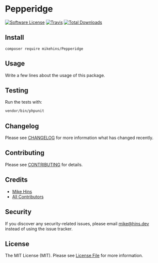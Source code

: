 # Pepperidge

[![Software License](https://img.shields.io/badge/license-MIT-brightgreen.svg?style=flat-square)](LICENSE.md)
[![Travis](https://img.shields.io/travis/mikehins/Pepperidge.svg?style=flat-square)]()
[![Total Downloads](https://img.shields.io/packagist/dt/mikehins/Pepperidge.svg?style=flat-square)](https://packagist.org/packages/mikehins/Pepperidge)

## Install
`composer require mikehins/Pepperidge`

## Usage
Write a few lines about the usage of this package.

## Testing
Run the tests with:

``` bash
vendor/bin/phpunit
```

## Changelog
Please see [CHANGELOG](CHANGELOG.md) for more information what has changed recently.

## Contributing
Please see [CONTRIBUTING](CONTRIBUTING.md) for details.

## Credits

- [Mike Hins](https://github.com/mikehins)
- [All Contributors](https://github.com/mikehins/Pepperidge/contributors)

## Security
If you discover any security-related issues, please email mike@hins.dev instead of using the issue tracker.

## License
The MIT License (MIT). Please see [License File](/LICENSE.md) for more information.
